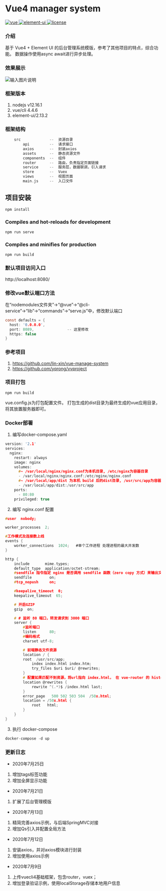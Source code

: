 

# Vue4 manager system

<a href="https://github.com/vuejs/vue">
    <img src="https://img.shields.io/badge/vue-4.4.6-brightgreen.svg" alt="vue">
  </a>
  <a href="https://github.com/ElemeFE/element">
    <img src="https://img.shields.io/badge/element--ui-2.13.2-brightgreen.svg" alt="element-ui">
  </a>
  <a href="https://gitee.com/e4glet/vue-cli4-framwork/blob/master/LICENSE">
    <img src="https://img.shields.io/github/license/mashape/apistatus.svg" alt="license">
  </a>

### 介绍
基于 Vue4 + Element UI 的后台管理系统模版，参考了其他项目的特点，综合功能。
数据操作使用async await进行异步处理。


### 效果展示
![输入图片说明](https://images.gitee.com/uploads/images/2020/0725/224122_a4b9836a_1651640.png "QQ图片20200725214713.png")

### 框架版本
1. nodejs v12.16.1
2. vue/cli 4.4.6
3. element-ui/2.13.2


### 框架结构

```c
    src             --  资源目录
        api         --  请求接口
        axios       --  封装axios
        assets      --  静态资源文件
        components  --  组件
        router      --  路由，负责指定页面链接
        service     --  服务层，数据联调，引入请求
        store       --  Vuex
        views       --  视图页面
        main.js     --  入口文件
```


## 项目安装
```
npm install
```

### Compiles and hot-reloads for development
```
npm run serve
```

### Compiles and minifies for production
```
npm run build
```

### 默认项目访问入口
http://localhost:8080/

### 修改vue默认端口方法  
在“nodemodules文件夹”→“@vue”→“@cli-service”→“lib”→“commands”→“serve.js”中，修改默认端口
```c
const defaults = {
  host: '0.0.0.0',
  port: 8089,               -- 这里修改
  https: false
}
```

### 参考项目
1. https://github.com/lin-xin/vue-manage-system
2. https://github.com/yqrong/vvproject


### 项目打包
```
npm run build
```
vue.config.js为打包配置文件。
打包生成的dist目录为最终生成的vue应用目录，将其放置服务器即可。


### Docker部署
1. 编写docker-compose.yaml  
```c
version: '2.1'
services:
  nginx:
    restart: always
    image: nginx
    volumes:
      #~ /var/local/nginx/nginx.conf为本机目录, /etc/nginx为容器目录
      - /var/local/nginx/nginx.conf:/etc/nginx/nginx.conf
      #~ /var/local/app/dist 为本机 build 后的dist目录, /usr/src/app为容器目录,
      - /var/local/app/dist:/usr/src/app
    ports:
      - 80:80
    privileged: true
```

2. 编写 nginx.conf 配置  
```c
#user  nobody;

worker_processes  2;

#工作模式及连接数上线
events {
    worker_connections  1024;   #单个工作进程 处理进程的最大并发数
}

http {
    include       mime.types;
    default_type  application/octet-stream;
    #sendfile 指令指定 nginx 是否调用 sendfile 函数（zero copy 方式）来输出文件，对于普通应用，
    sendfile        on;
    #tcp_nopush     on;

    #keepalive_timeout  0;
    keepalive_timeout  65;

    # 开启GZIP
    gzip  on;

    # # 监听 80 端口，转发请求到 3000 端口
    server {
        #监听端口
        listen      80;
        #编码格式
        charset utf-8;

        # 前端静态文件资源
        location / {
        root  /usr/src/app;
            index index.html index.htm;
            try_files $uri $uri/ @rewrites;
        }
        # 配置如果匹配不到资源，将url指向 index.html， 在 vue-router 的 history 模式下使用，就不会显示404
        location @rewrites {
            rewrite ^(.*)$ /index.html last;
        }
        error_page   500 502 503 504  /50x.html;
        location = /50x.html {
            root   html;
        }
    }
}
```

3. 执行 docker-compose
```c
docker-compose -d up
```

### 更新日志
- 2020年7月25日
1. 增加tags标签功能
2. 增加全屏显示功能

- 2020年7月21日
1. 扩展了后台管理模版

- 2020年7月13日
1. 精简完善axios示例，与后端SpringMVC对接
2. 增加Qs引入并配置全局方法

- 2020年7月12日
1. 安装axios，并对axios模块进行封装
2. 增加使用axios示例

- 2020年7月9日
1. 上传vuecli4基础框架，包含router，vuex；
2. 增加登录验证示例，使用localStorage存储本地用户信息
